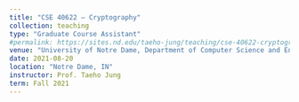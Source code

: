 ```yaml
---
title: "CSE 40622 – Cryptography"
collection: teaching
type: "Graduate Course Assistant"
#permalink: https://sites.nd.edu/taeho-jung/teaching/cse-40622-cryptography-fall-2021/
venue: "University of Notre Dame, Department of Computer Science and Engineering"
date: 2021-08-20
location: "Notre Dame, IN"
instructor: Prof. Taeho Jung
term: Fall 2021
---
```

